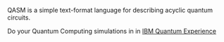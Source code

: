 QASM is a simple text-format language for describing acyclic quantum circuits.

Do your Quantum Computing simulations in in [IBM Quantum Experience](https://quantumexperience.ng.bluemix.net/)